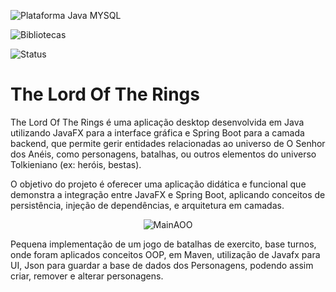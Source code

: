 ![Plataforma Java MYSQL](https://img.shields.io/badge/Platforms-Java-blue)  

![Bibliotecas](https://img.shields.io/badge/Libraries-Maven%2C%20Javaxfx-6f42c1)

![Status](https://img.shields.io/badge/status-estável-brightgreen)

# The Lord Of The Rings
The Lord Of The Rings é uma aplicação desktop desenvolvida em Java utilizando JavaFX para a interface gráfica e Spring Boot para a camada backend, que permite gerir entidades relacionadas ao universo de O Senhor dos Anéis, como personagens, batalhas, ou outros elementos do universo Tolkieniano (ex: heróis, bestas).

O objetivo do projeto é oferecer uma aplicação didática e funcional que demonstra a integração entre JavaFX e Spring Boot, aplicando conceitos de persistência, injeção de dependências, e arquitetura em camadas.

<p align="center">
  <img src="src/Sreenshots/rings.gif" alt="MainAOO" />
</p>

Pequena implementação de um jogo de batalhas de exercito, base turnos, onde foram aplicados conceitos OOP, em Maven, utilização de Javafx para UI, Json para guardar a base de dados dos Personagens, podendo assim criar, remover e alterar personagens.
